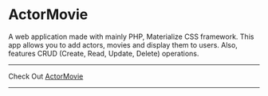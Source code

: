 # ActorMovie

A web application made with mainly PHP, Materialize CSS framework.
This app allows you to add actors, movies and display them to users. Also, features CRUD (Create, Read, Update, Delete) operations.
________
Check Out [ActorMovie]
________

[ActorMovie]: https://actormovie.herokuapp.com/
